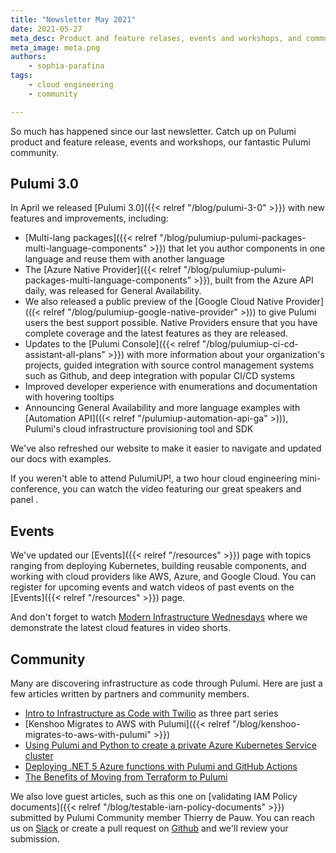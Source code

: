 ```yaml
---
title: "Newsletter May 2021"
date: 2021-05-27
meta_desc: Product and feature relases, events and workshops, and community news for May 2021
meta_image: meta.png
authors:
    - sophia-parafina
tags:
    - cloud engineering
    - community

---
```


So much has happened since our last newsletter. Catch up on Pulumi product and feature release, events and workshops, our fantastic Pulumi community.

<!--more-->

## Pulumi 3.0

In April we released [Pulumi 3.0]({{< relref "/blog/pulumi-3-0" >}}) with new features and improvements, including:

- [Multi-lang packages]({{< relref "/blog/pulumiup-pulumi-packages-multi-language-components" >}}) that let you author components in one language and reuse them with another language
- The [Azure Native Provider]({{< relref "/blog/pulumiup-pulumi-packages-multi-language-components" >}}), built from the Azure API daily, was released for General Availability.
- We also released a public preview of the [Google Cloud Native Provider](((< relref "/blog/pulumiup-google-native-provider" >))) to give Pulumi users the best support possible. Native Providers ensure that you have complete coverage and the latest features as they are released.
- Updates to the [Pulumi Console]({{< relref "/blog/pulumiup-ci-cd-assistant-all-plans" >}}) with more information about your organization's projects, guided integration with source control management systems such as Github, and deep integration with popular CI/CD systems
- Improved developer experience with enumerations and documentation with hovering tooltips
- Announcing General Availability and more language examples with [Automation API](((< relref "/pulumiup-automation-api-ga" >))), Pulumi's cloud infrastructure provisioning tool and SDK

We've also refreshed our website to make it easier to navigate and updated our docs with examples.

If you weren't able to attend PulumiUP!, a two hour cloud engineering mini-conference, you can watch the video featuring our great speakers and panel .

## Events

We've updated our [Events]({{< relref "/resources" >}}) page with topics ranging from deploying Kubernetes, building reusable components, and working with cloud providers like AWS, Azure, and Google Cloud. You can register for upcoming events and watch videos of past events on the [Events]({{< relref "/resources" >}}) page.

And don't forget to watch [Modern Infrastructure Wednesdays](https://www.youtube.com/playlist?list=PLyy8Vx2ZoWloyj3V5gXzPraiKStO2GGZw") where we demonstrate the latest cloud features in video shorts.

## Community

Many are discovering infrastructure as code through Pulumi. Here are just a few articles written by partners and community members.

- [Intro to Infrastructure as Code with Twilio](https://www.twilio.com/blog/tag/pulumi) as three part series
- [Kenshoo Migrates to AWS with Pulumi]({{< relref "/blog/kenshoo-migrates-to-aws-with-pulumi" >}})
- [Using Pulumi and Python to create a private Azure Kubernetes Service cluster](https://blog.nillsf.com/index.php/2021/03/30/using-pulumi-and-python-to-create-a-private-azure-kubernetes-service-cluster/)
- [Deploying .NET 5 Azure functions with Pulumi and GitHub Actions](https://martinjt.me/2021/05/03/deploying-net-5-azure-functions-with-pulumi-and-github-actions/)
- [The Benefits of Moving from Terraform to Pulumi](https://medium.com/@christopherlenard/the-benefits-of-moving-from-terraform-to-pulumi-7e01a3ab8f43)

We also love guest articles, such as this one on [validating IAM Policy documents]({{< relref "/blog/testable-iam-policy-documents" >}}) submitted by Pulumi Community member Thierry de Pauw. You can reach us on [Slack](https://slack.pulumi.com/) or create a pull request on [Github](https://github.com/pulumi/pulumi-hugo) and we'll review your submission.
